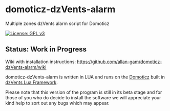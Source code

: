 # domoticz-dzVents-alarm
Multiple zones dzVents alarm script for Domoticz

[![License: GPL v3](https://img.shields.io/badge/License-GPL%20v3-blue.svg)](https://www.gnu.org/licenses/gpl-3.0)

## Status: Work in Progress

Wiki with installation instructions: https://github.com/allan-gam/domoticz-dzVents-alarm/wiki

domoticz-dzVents-alarm is written in LUA and runs on the [Domoticz](http://www.domoticz.com/wiki/Domoticz_Wiki_Manual) built in [dzVents Lua Framework](http://www.domoticz.com/forum/viewforum.php?f=59).

Please note that this version of the program is still in its beta stage and for those of you who do decide to install the software we will appreciate your kind help to sort out any bugs which may appear.
